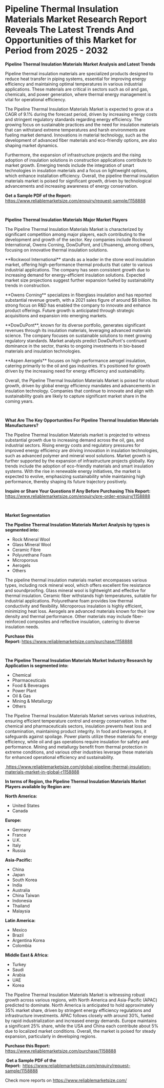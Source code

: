 <p><h1>Pipeline Thermal Insulation Materials Market Research Report Reveals The Latest Trends And Opportunities of this Market for Period from 2025 - 2032</h1></p><p><strong>Pipeline Thermal Insulation Materials Market Analysis and Latest Trends</strong></p>
<p><p>Pipeline thermal insulation materials are specialized products designed to reduce heat transfer in piping systems, essential for improving energy efficiency and maintaining optimal temperatures in various industrial applications. These materials are critical in sectors such as oil and gas, chemicals, and power generation, where thermal energy management is vital for operational efficiency.</p><p>The Pipeline Thermal Insulation Materials Market is expected to grow at a CAGR of 9.1% during the forecast period, driven by increasing energy costs and stringent regulatory standards regarding energy efficiency. The growing focus on sustainable practices and the need for insulation materials that can withstand extreme temperatures and harsh environments are fueling market demand. Innovations in material technology, such as the development of advanced fiber materials and eco-friendly options, are also shaping market dynamics.</p><p>Furthermore, the expansion of infrastructure projects and the rising adoption of insulation solutions in construction applications contribute to market growth. Emerging trends include the integration of smart technologies in insulation materials and a focus on lightweight options, which enhance installation efficiency. Overall, the pipeline thermal insulation materials market is poised for significant growth, driven by technological advancements and increasing awareness of energy conservation.</p></p>
<p><strong>Get a Sample PDF of the Report:&nbsp;</strong> <a href="https://www.reliablemarketsize.com/enquiry/request-sample/1158888?utm_campaign=1932&utm_medium=2&utm_source=Github&utm_content=ia&utm_term=22032025&utm_id=pipeline-thermal-insulation-materials">https://www.reliablemarketsize.com/enquiry/request-sample/1158888</a></p>
<p>&nbsp;</p>
<p><strong>Pipeline Thermal Insulation Materials Major Market Players</strong></p>
<p><p>The Pipeline Thermal Insulation Materials Market is characterized by significant competition among major players, each contributing to the development and growth of the sector. Key companies include Rockwool International, Owens Corning, DowDuPont, and Lfhuaneng, among others, focusing on innovative thermal insulation solutions.</p><p>**Rockwool International** stands as a leader in the stone wool insulation market, offering high-performance thermal products that cater to various industrial applications. The company has seen consistent growth due to increasing demand for energy-efficient insulation solutions. Expected market size projections suggest further expansion fueled by sustainability trends in construction.</p><p>**Owens Corning** specializes in fiberglass insulation and has reported substantial revenue growth, with a 2021 sales figure of around $8 billion. Its strong focus on R&D has enabled the company to innovate and enhance product offerings. Future growth is anticipated through strategic acquisitions and expansion into emerging markets.</p><p>**DowDuPont**, known for its diverse portfolio, generates significant revenues through its insulation materials, leveraging advanced materials science. The company focuses on sustainable solutions to meet growing regulatory standards. Market analysts predict DowDuPont's continued dominance in the sector, thanks to ongoing investments in bio-based materials and insulation technologies.</p><p>**Aspen Aerogels** focuses on high-performance aerogel insulation, catering primarily to the oil and gas industries. It's positioned for growth driven by the increasing need for energy efficiency and sustainability.</p><p>Overall, the Pipeline Thermal Insulation Materials Market is poised for robust growth, driven by global energy efficiency mandates and advancements in insulation technology. Companies that continue to innovate and align with sustainability goals are likely to capture significant market share in the coming years.</p></p>
<p>&nbsp;</p>
<p><strong>What Are The Key Opportunities For Pipeline Thermal Insulation Materials Manufacturers?</strong></p>
<p><p>The Pipeline Thermal Insulation Materials market is projected to witness substantial growth due to increasing demand across the oil, gas, and industrial sectors. Rising energy costs and regulatory pressures for improved energy efficiency are driving innovation in insulation technologies, such as advanced polymer and mineral wool solutions. Market growth is further supported by the expansion of infrastructure projects globally. Key trends include the adoption of eco-friendly materials and smart insulation systems. With the rise in renewable energy initiatives, the market is expected to evolve, emphasizing sustainability while maintaining high performance, thereby shaping its future trajectory positively.</p></p>
<p><strong>Inquire or Share Your Questions If Any Before Purchasing This Report:</strong> <a href="https://www.reliablemarketsize.com/enquiry/pre-order-enquiry/1158888?utm_campaign=1932&utm_medium=2&utm_source=Github&utm_content=ia&utm_term=22032025&utm_id=pipeline-thermal-insulation-materials">https://www.reliablemarketsize.com/enquiry/pre-order-enquiry/1158888</a></p>
<p>&nbsp;</p>
<p><strong>Market Segmentation</strong></p>
<p><strong>The Pipeline Thermal Insulation Materials Market Analysis by types is segmented into:</strong></p>
<p><ul><li>Rock Mineral Wool</li><li>Glass Mineral Wool</li><li>Ceramic Fibre</li><li>Polyurethane Foam</li><li>Microporous</li><li>Aerogels</li><li>Others</li></ul></p>
<p><p>The pipeline thermal insulation materials market encompasses various types, including rock mineral wool, which offers excellent fire resistance and soundproofing. Glass mineral wool is lightweight and effective for thermal insulation. Ceramic fiber withstands high temperatures, suitable for industrial applications. Polyurethane foam provides low thermal conductivity and flexibility. Microporous insulation is highly efficient, minimizing heat loss. Aerogels are advanced materials known for their low density and thermal performance. Other materials may include fiber-reinforced composites and reflective insulation, catering to diverse insulation needs.</p></p>
<p><strong>Purchase this Report:&nbsp;</strong><a href="https://www.reliablemarketsize.com/purchase/1158888?utm_campaign=1932&utm_medium=2&utm_source=Github&utm_content=ia&utm_term=22032025&utm_id=pipeline-thermal-insulation-materials">https://www.reliablemarketsize.com/purchase/1158888</a></p>
<p>&nbsp;</p>
<p><strong>The Pipeline Thermal Insulation Materials Market Industry Research by Application is segmented into:</strong></p>
<p><ul><li>Chemical</li><li>Pharmaceuticals</li><li>Food & Beverages</li><li>Power Plant</li><li>Oil & Gas</li><li>Mining & Metallurgy</li><li>Others</li></ul></p>
<p><p>The Pipeline Thermal Insulation Materials Market serves various industries, ensuring efficient temperature control and energy conservation. In the chemical and pharmaceuticals sectors, insulation prevents heat loss and contamination, maintaining product integrity. In food and beverages, it safeguards against spoilage. Power plants utilize these materials for energy efficiency, while oil and gas operations require insulation for safety and performance. Mining and metallurgy benefit from thermal protection in extreme conditions, and various other industries leverage these materials for enhanced operational efficiency and sustainability.</p></p>
<p><a href="https://www.reliablemarketsize.com/global-pipeline-thermal-insulation-materials-market-in-global-r1158888?utm_campaign=1932&utm_medium=2&utm_source=Github&utm_content=ia&utm_term=22032025&utm_id=pipeline-thermal-insulation-materials">&nbsp;https://www.reliablemarketsize.com/global-pipeline-thermal-insulation-materials-market-in-global-r1158888</a></p>
<p><strong>In terms of Region, the Pipeline Thermal Insulation Materials Market Players available by Region are:</strong></p>
<p>
    <p> <strong> North America: </strong>
        <ul>
            <li>United States</li>
            <li>Canada</li>
        </ul>
        </p> 
    <p> <strong> Europe: </strong>
        <ul>
            <li>Germany</li>
            <li>France</li>
            <li>U.K.</li>
            <li>Italy</li>
            <li>Russia</li>
        </ul>
        </p> 
    <p> <strong> Asia-Pacific: </strong>
        <ul>
            <li>China</li>
            <li>Japan</li>
            <li>South Korea</li>
            <li>India</li>
            <li>Australia</li>
            <li>China Taiwan</li>
            <li>Indonesia</li>
            <li>Thailand</li>
            <li>Malaysia</li>
        </ul>
        </p> 
    <p> <strong> Latin America: </strong>
        <ul>
            <li>Mexico</li>
            <li>Brazil</li>
            <li>Argentina Korea</li>
            <li>Colombia</li>
        </ul>
        </p> 
    <p> <strong> Middle East & Africa: </strong>
        <ul>
            <li>Turkey</li>
            <li>Saudi</li>
            <li>Arabia</li>
            <li>UAE</li>
            <li>Korea</li>
        </ul>
    </p>
    </p>
<p><p>The Pipeline Thermal Insulation Materials Market is witnessing robust growth across various regions, with North America and Asia-Pacific (APAC) predicted to dominate. North America is anticipated to hold approximately 35% market share, driven by stringent energy efficiency regulations and infrastructure investments. APAC follows closely with around 30%, fueled by rapid industrialization and increased energy demands. Europe maintains a significant 25% share, while the USA and China each contribute about 5% due to localized market conditions. Overall, the market is poised for steady expansion, particularly in developing regions.</p></p>
<p><strong>Purchase this Report: </strong><a href="https://www.reliablemarketsize.com/purchase/1158888?utm_campaign=1932&utm_medium=2&utm_source=Github&utm_content=ia&utm_term=22032025&utm_id=pipeline-thermal-insulation-materials">https://www.reliablemarketsize.com/purchase/1158888</a></p>
<p>&nbsp;<strong>Get a Sample PDF of the Report:&nbsp;&nbsp;</strong><a href="https://www.reliablemarketsize.com/enquiry/request-sample/1158888?utm_campaign=1932&utm_medium=2&utm_source=Github&utm_content=ia&utm_term=22032025&utm_id=pipeline-thermal-insulation-materials">https://www.reliablemarketsize.com/enquiry/request-sample/1158888</a></p>
<p><strong></strong></p>
<p>Check more reports on <a href="https://www.reliablemarketsize.com/?utm_campaign=1932&utm_medium=2&utm_source=Github&utm_content=ia&utm_term=22032025&utm_id=pipeline-thermal-insulation-materials">https://www.reliablemarketsize.com/</a></p>
